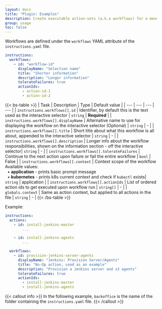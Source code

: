 ```yaml
---
layout: docs
title: "Plugin: Examples"
description: Create executable action-sets (a.k.a workflows) for a menu command.
group: usage
toc: false
---
```


Workflows are defined under the `workflows` YAML attribute of the `instructions.yaml` file.

```yaml
instructions:
  workflows:
    - id: "workflow-id"
      displayName: "Selection name"
      title: "Shorter information"
      description: "Longer information"
      tolerateFailures: true
      actionIds:
        - action-id-1
        - action-id-2
```

{{< bs-table >}}
| Task | Description | Type | Default value | 
| --- | --- | --- | --- |
| `instructions.workflows[].id` | Identifier, by default this is the text used as the interactive selector | `string` | **Required** |
| `instructions.workflows[].displayName` | Alternative name to use for displaying the workflow on the interactive selector (Optional) | `string` | - |
| `instructions.workflows[].title` | Short title about what this workflow is all about, appended to the interactive selector | `string` | - |
| `instructions.workflows[].description` | Longer info about the workflow responsibilities, shown on the information section - off the interactive selector| `string` | - |
| `instructions.workflows[].tolerateFailures` | Continue to the next action upon failure or fail the entire workflow | `bool` | False |
| `instructions.workflows[].context` | Context scope of the workflow<br>Available values:<br>&nbsp;&nbsp;• **application** - prints basic prompt message<br>&nbsp;&nbsp;• **kubernetes** - prints k8s current context and check if `kubectl` exists| `string` | application |
| `instructions.workflows[].actionIds` | List of ordered action ids to get executed upon workflow run | `string[]` | - |
| `globals.context` | Same as action context, but applied to all actions in the file | `string` | - |
{{< /bs-table >}}

Example:

```yaml
instructions:
  actions:
    - id: install-jenkins-master
        ...

    - id: install-jenkins-agents
        ...

  workflows:
    - id: provision-jenkins-server-agents
      displayName: "Jenkins: Provision Server/Agents"
      title: "No-Op action, used as an example"
      description: "Provision a Jenkins server and x3 agents"
      tolerateFailures: true
      actionIds:
        - install-jenkins-master
        - install-jenkins-agents
```

{{< callout info >}}
In the following example, `backoffice` is the name of the folder containing the `instructions.yaml` file.
{{< /callout >}}

<!-- <div class="col-lg-6">
   <img style="vertical-align: top;" src="/docs/latest/assets/img/provisioner-workflow-selection.svg" width="800" >
</div> -->

